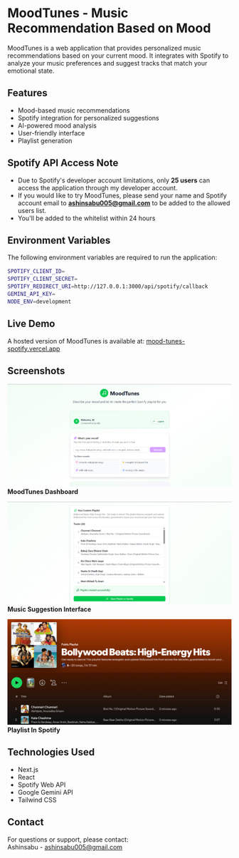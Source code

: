 # MoodTunes - Music Recommendation Based on Mood

MoodTunes is a web application that provides personalized music recommendations based on your current mood. It integrates with Spotify to analyze your music preferences and suggest tracks that match your emotional state.

## Features

- Mood-based music recommendations
- Spotify integration for personalized suggestions
- AI-powered mood analysis
- User-friendly interface
- Playlist generation

## Spotify API Access Note

- Due to Spotify's developer account limitations, only **25 users** can access the application through my developer account.
- If you would like to try MoodTunes, please send your name and Spotify account email to **[ashinsabu005@gmail.com](mailto:ashinsabu005@gmail.com)** to be added to the allowed users list.
- You'll be added to the whitelist within 24 hours

## Environment Variables

The following environment variables are required to run the application:
```bash
SPOTIFY_CLIENT_ID=
SPOTIFY_CLIENT_SECRET=
SPOTIFY_REDIRECT_URI=http://127.0.0.1:3000/api/spotify/callback
GEMINI_API_KEY=
NODE_ENV=development
```


## Live Demo

A hosted version of MoodTunes is available at: [mood-tunes-spotify.vercel.app](https://mood-tunes-spotify.vercel.app/)

## Screenshots

![MoodTunes Dashboard](./public/dashboard.png)
**MoodTunes Dashboard** 

![Music Suggestion Interface](./public/music%20Suggestion.png)
**Music Suggestion Interface**

![Playlist In Spotify](./public/spotify%20playlist.png)
**Playlist In Spotify**


## Technologies Used

- Next.js
- React
- Spotify Web API
- Google Gemini API
- Tailwind CSS


## Contact

For questions or support, please contact:  
Ashinsabu - [ashinsabu005@gmail.com](mailto:ashinsabu005@gmail.com)
